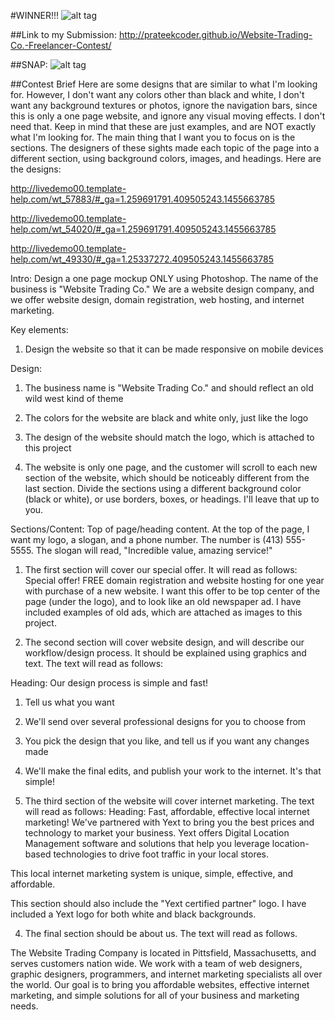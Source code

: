 #WINNER!!!
![alt tag](http://i68.tinypic.com/2nlfnh0.jpg)

##Link to my Submission:
  http://prateekcoder.github.io/Website-Trading-Co.-Freelancer-Contest/
  
##SNAP:
 ![alt tag](http://i65.tinypic.com/1zf4cpf.png)

##Contest Brief
Here are some designs that are similar to what I'm looking for. However, I don't want any colors other than black and white, I don't want any background textures or photos, ignore the navigation bars, since this is only a one page website, and ignore any visual moving effects. I don't need that. Keep in mind that these are just examples, and are NOT exactly what I'm looking for. The main thing that I want you to focus on is the sections. The designers of these sights made each topic of the page into a different section, using background colors, images, and headings. Here are the designs:

http://livedemo00.template-help.com/wt_57883/#_ga=1.259691791.409505243.1455663785

http://livedemo00.template-help.com/wt_54020/#_ga=1.259691791.409505243.1455663785

http://livedemo00.template-help.com/wt_49330/#_ga=1.25337272.409505243.1455663785

Intro:
Design a one page mockup ONLY using Photoshop. The name of the business is "Website Trading Co." We are a website design company, and we offer website design, domain registration, web hosting, and internet marketing.

Key elements:
1. Design the website so that it can be made responsive on mobile devices

Design:

1.  The business name is "Website Trading Co." and should reflect an old wild west kind of theme

2. The colors for the website are black and white only, just like the logo

3. The design of the website should match the logo, which is attached to this project

4. The website is only one page, and the customer will scroll to each new section of the website, which should be noticeably different from the last section. Divide the sections using a different background color (black or white), or use borders, boxes, or headings. I'll leave that up to you.

Sections/Content:
Top of page/heading content. At the top of the page, I want my logo, a slogan, and a phone number. The number is (413) 555-5555. The slogan will read, "Incredible value, amazing service!"

1. The first section will cover our special offer. It will read as follows: 
Special offer! FREE domain registration and website hosting for one year with purchase of a new website. I want this offer to be top center of the page (under the logo), and to look like an old newspaper ad. I have included examples of old ads, which are attached as images to this project.

2. The second section will cover website design, and will describe our workflow/design process. It should be explained using graphics and text. The text will read as follows:

Heading: Our design process is simple and fast!

1. Tell us what you want

2. We'll send over several professional designs for you to choose from

3. You pick the design that you like, and tell us if you want any changes made

4. We'll make the final edits, and publish your work to the internet. It's that simple!

3. The third section of the website will cover internet marketing. The text will read as follows:
Heading: Fast, affordable, effective local internet marketing! 
We've partnered with Yext to bring you the best prices and technology to market your business. Yext offers Digital Location Management software and solutions that help you leverage location-based technologies to drive foot traffic in your local stores.

This local internet marketing system is unique, simple, effective, and affordable.

This section should also include the "Yext certified partner" logo. I have included a Yext logo for both white and black backgrounds.

4. The final section should be about us. The text will read as follows.

The Website Trading Company is located in Pittsfield, Massachusetts, and serves customers nation wide. We work with a team of web designers, graphic designers, programmers, and internet marketing specialists all over the world. Our goal is to bring you affordable websites, effective internet marketing, and simple solutions for all of your business and marketing needs.
